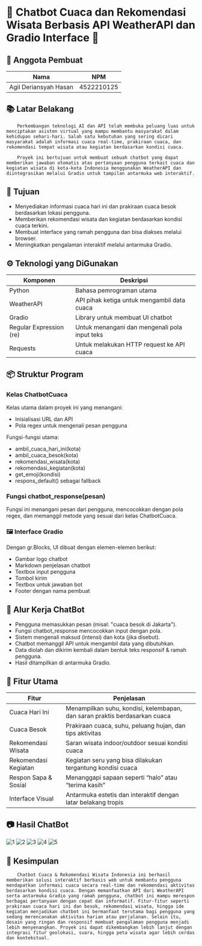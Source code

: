 # 🌟 Chatbot Cuaca dan Rekomendasi Wisata Berbasis API WeatherAPI dan Gradio Interface 🌟

## 👥 Anggota Pembuat
| Nama                  | NPM        |
|-----------------------|------------|
| Agil Deriansyah Hasan | 4522210125 |

## 📚 Latar Belakang 
        Perkembangan teknologi AI dan API telah membuka peluang luas untuk menciptakan asisten virtual yang mampu membantu masyarakat dalam kehidupan sehari-hari. Salah satu kebutuhan yang sering dicari masyarakat adalah informasi cuaca real-time, prakiraan cuaca, dan rekomendasi tempat wisata atau kegiatan berdasarkan kondisi cuaca.

        Proyek ini bertujuan untuk membuat sebuah chatbot yang dapat memberikan jawaban otomatis atas pertanyaan pengguna terkait cuaca dan kegiatan wisata di kota-kota Indonesia menggunakan WeatherAPI dan diintegrasikan melalui Gradio untuk tampilan antarmuka web interaktif.

## 🎯 Tujuan 

- Menyediakan informasi cuaca hari ini dan prakiraan cuaca besok berdasarkan lokasi pengguna.
- Memberikan rekomendasi wisata dan kegiatan berdasarkan kondisi cuaca terkini.
- Membuat interface yang ramah pengguna dan bisa diakses melalui browser.
- Meningkatkan pengalaman interaktif melalui antarmuka Gradio.

## ⚙️ Teknologi yang DiGunakan
| Komponen|Deskripsi|
| ----------------------- | --------------------------------------------- |
| Python| Bahasa pemrograman utama|
| WeatherAPI| API pihak ketiga untuk mengambil data cuaca|
| Gradio| Library untuk membuat UI chatbot|
| Regular Expression (re) | Untuk menangani dan mengenali pola input teks |
| Requests| Untuk melakukan HTTP request ke API cuaca|

##  📦 Struktur Program 
### Kelas ChatbotCuaca
Kelas utama dalam proyek ini yang menangani:
- Inisialisasi URL dan API
- Pola regex untuk mengenali pesan pengguna

Fungsi-fungsi utama:
- ambil_cuaca_hari_ini(kota)
- ambil_cuaca_besok(kota)
- rekomendasi_wisata(kota)
- rekomendasi_kegiatan(kota)
- get_emoji(kondisi)
- respons_default() sebagai fallback

### Fungsi chatbot_response(pesan)
Fungsi ini menangani pesan dari pengguna, mencocokkan dengan pola regex, dan memanggil metode yang sesuai dari kelas ChatbotCuaca.

### 🖼️ Interface Gradio
Dengan gr.Blocks, UI dibuat dengan elemen-elemen berikut:
- Gambar logo chatbot
- Markdown penjelasan chatbot
- Textbox input pengguna
- Tombol kirim
- Textbox untuk jawaban bot
- Footer dengan nama pembuat

## 🔄 Alur Kerja ChatBot
- Pengguna memasukkan pesan (misal: "cuaca besok di Jakarta").
- Fungsi chatbot_response mencocokkan input dengan pola.
- Sistem mengenali maksud (intensi) dan kota (jika disebut).
- Chatbot memanggil API untuk mengambil data yang dibutuhkan.
- Data diolah dan dikirim kembali dalam bentuk teks responsif & ramah pengguna.
- Hasil ditampilkan di antarmuka Gradio. 

## 🌟 Fitur Utama 
| Fitur                | Penjelasan                                                                 |
| -------------------- | -------------------------------------------------------------------------- |
| Cuaca Hari Ini       | Menampilkan suhu, kondisi, kelembapan, dan saran praktis berdasarkan cuaca |
| Cuaca Besok          | Prakiraan cuaca, suhu, peluang hujan, dan tips aktivitas                   |
| Rekomendasi Wisata   | Saran wisata indoor/outdoor sesuai kondisi cuaca                           |
| Rekomendasi Kegiatan | Kegiatan seru yang bisa dilakukan tergantung kondisi cuaca                 |
| Respon Sapa & Sosial | Menanggapi sapaan seperti “halo” atau “terima kasih”                       |
| Interface Visual     | Antarmuka estetis dan interaktif dengan latar belakang tropis              |

## 📷 Hasil ChatBot 
![1](screenshot/1.png)
![2](screenshot/2.png)
![3](screenshot/3.png)
![4](screenshot/4.png)
![5](screenshot/5.png)

## 🧾 Kesimpulan 
        Chatbot Cuaca & Rekomendasi Wisata Indonesia ini berhasil memberikan solusi interaktif berbasis web untuk membantu pengguna mendapatkan informasi cuaca secara real-time dan rekomendasi aktivitas berdasarkan kondisi cuaca. Dengan memanfaatkan API dari WeatherAPI serta antarmuka Gradio yang ramah pengguna, chatbot ini mampu merespon berbagai pertanyaan dengan cepat dan informatif. Fitur-fitur seperti prakiraan cuaca hari ini dan besok, rekomendasi wisata, hingga ide kegiatan menjadikan chatbot ini bermanfaat terutama bagi pengguna yang sedang merencanakan aktivitas harian atau perjalanan. Selain itu, desain yang ringan dan responsif membuat pengalaman pengguna menjadi lebih menyenangkan. Proyek ini dapat dikembangkan lebih lanjut dengan integrasi fitur geolokasi, suara, hingga peta wisata agar lebih cerdas dan kontekstual.